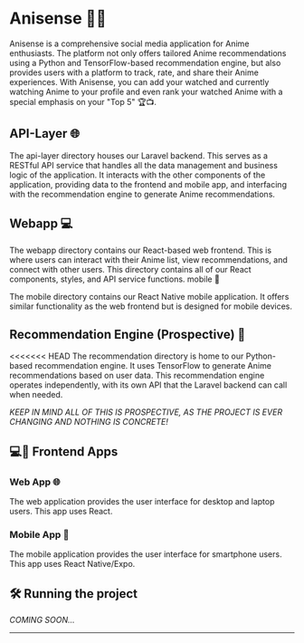 # Anisense 🌸🍙

Anisense is a comprehensive social media application for Anime enthusiasts. The platform not only offers tailored Anime recommendations using a Python and TensorFlow-based recommendation engine, but also provides users with a platform to track, rate, and share their Anime experiences. With Anisense, you can add your watched and currently watching Anime to your profile and even rank your watched Anime with a special emphasis on your "Top 5" 🏆📺.

## API-Layer 🌐

The api-layer directory houses our Laravel backend. This serves as a RESTful API service that handles all the data management and business logic of the application. It interacts with the other components of the application, providing data to the frontend and mobile app, and interfacing with the recommendation engine to generate Anime recommendations.

## Webapp 💻

The webapp directory contains our React-based web frontend. This is where users can interact with their Anime list, view recommendations, and connect with other users. This directory contains all of our React components, styles, and API service functions.
mobile 📱

The mobile directory contains our React Native mobile application. It offers similar functionality as the web frontend but is designed for mobile devices.

## Recommendation Engine (Prospective) 🤖

<<<<<<< HEAD
The recommendation directory is home to our Python-based recommendation engine. It uses TensorFlow to generate Anime recommendations based on user data. This recommendation engine operates independently, with its own API that the Laravel backend can call when needed.

_KEEP IN MIND ALL OF THIS IS PROSPECTIVE, AS THE PROJECT IS EVER CHANGING AND NOTHING IS CONCRETE!_

## 💻📱 Frontend Apps

### Web App 🌐

The web application provides the user interface for desktop and laptop users. This app uses React.

### Mobile App 📱

The mobile application provides the user interface for smartphone users. This app uses React Native/Expo.

## 🛠️ Running the project

_COMING SOON..._

---
